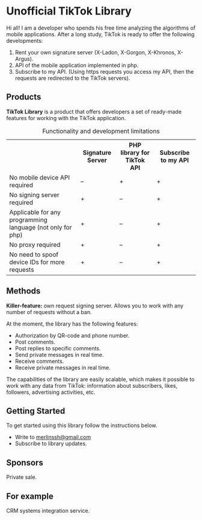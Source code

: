 # Unofficial TikTok Library

Hi all! I am a developer who spends his free time analyzing the algorithms of mobile applications.
After a long study, TikTok is ready to offer the following developments:
  1. Rent your own signature server (X-Ladon, X-Gorgon, X-Khronos, X-Argus).
  2. API of the mobile application implemented in php.
  3. Subscribe to my API. (Using https requests you access my API, then the requests are redirected to the TikTok servers).

## Products
**TikTok Library** is a product that offers developers a set of ready-made features for working with the TikTok application.
<table>
   <caption>Functionality and development limitations</caption>
   <tr>
    <th></th>
    <th>Signature Server</th>
    <th>PHP library for TikTok API</th>
    <th>Subscribe to my API</th>
   </tr>
   <tr><td>No mobile device API required</td><td>–</td><td>+</td><td>+</td></tr>
   <tr><td>No signing server required</td><td>+</td><td>–</td><td>+</td></tr>
   <tr><td>Applicable for any programming language
(not only for php)</td><td>+</td><td>–</td><td>+</td></tr>
   <tr><td>No proxy required</td><td>+</td><td>–</td><td>+</td></tr>
   <tr><td>No need to spoof device IDs for more requests</td><td>+</td><td>–</td><td>+</td></tr>
  </table>

## Methods
**Killer-feature:** own request signing server. Allows you to work with any number of requests without a ban.

At the moment, the library has the following features:
- Authorization by QR-code and phone number.
- Post comments.
- Post replies to specific comments.
- Send private messages in real time.
- Receive comments.
- Receive private messages in real time.

The capabilities of the library are easily scalable, which makes it possible to work with any data from TikTok: information about subscribers, likes, followers, advertising activities, etc.

## Getting Started
To get started using this library follow the instructions below.
- Write to merlinssh@gmail.com
- Subscribe to library updates.

## Sponsors
Private sale.

## For example
CRM systems integration service.
